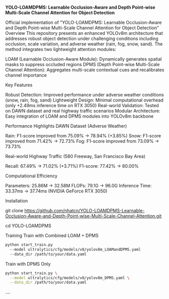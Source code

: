 **YOLO-LOAMDPMS: Learnable Occlusion-Aware and Depth Point-wise Multi-Scale Channel Attention for Object Detection**

Official implementation of "YOLO-LOAMDPMS: Learnable Occlusion-Aware and Depth Point-wise Multi-Scale Channel Attention for Object Detection"
Overview
This repository presents an enhanced YOLOv8m architecture that addresses robust object detection under challenging conditions including occlusion, scale variation, and adverse weather (rain, fog, snow, sand). The method integrates two lightweight attention modules:

LOAM (Learnable Occlusion-Aware Module): Dynamically generates spatial masks to suppress occluded regions
DPMS (Depth Point-wise Multi-Scale Channel Attention): Aggregates multi-scale contextual cues and recalibrates channel importance

Key Features

Robust Detection: Improved performance under adverse weather conditions (snow, rain, fog, sand)
Lightweight Design: Minimal computational overhead (only +2.49ms inference time on RTX 3050)
Real-world Validation: Tested on DAWN dataset and real highway traffic scenarios
Modular Architecture: Easy integration of LOAM and DPMS modules into YOLOv8m backbone

Performance Highlights
DAWN Dataset (Adverse Weather)

Rain: F1-score improved from 75.09% → 78.94% (+3.85%)
Snow: F1-score improved from 71.42% → 72.73%
Fog: F1-score improved from 73.09% → 73.73%

Real-world Highway Traffic (580 Freeway, San Francisco Bay Area)

Recall: 67.49% → 71.02% (+3.71%)
F1-score: 77.42% → 80.00%

Computational Efficiency

Parameters: 25.86M → 32.58M
FLOPs: 79.1G → 96.0G
Inference Time: 33.37ms → 37.74ms (NVIDIA GeForce RTX 3050)


Installation

git clone https://github.com/nhatcn/YOLO-LOAMDPMS-Learnable-Occlusion-Aware-and-Depth-Point-wise-Multi-Scale-Channel-Attention.git

cd YOLO-LOAMDPMS

Training
Train with Combined LOAM + DPMS
```bash
python start_train.py 
  --model ultralytics/cfg/models/v8/yolov8m_LOAMandDPMS.yaml 
  --data_dir /path/to/your/data.yaml
```
Train with DPMS Only
```bash
python start_train.py \
  --model ultralytics/cfg/models/v8/yolov8m_DPMS.yaml \
  --data_dir /path/to/your/data.yaml
```
....
